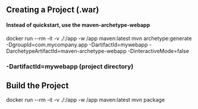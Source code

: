 ## Creating a Project (.war)
<!-- docker run --rm -it -v ./:/app -w /app maven:latest mvn archetype:generate -DgroupId=com.mycompany.app -DartifactId=. -DarchetypeArtifactId=maven-archetype-quickstart -DarchetypeVersion=1.4 -DinteractiveMode=false -->
#### Instead of quickstart, use the maven-archetype-webapp
docker run --rm -it -v ./:/app -w /app maven:latest mvn archetype:generate -DgroupId=com.mycompany.app -DartifactId=mywebapp -DarchetypeArtifactId=maven-archetype-webapp -DinteractiveMode=false


### -DartifactId=mywebapp (project directory)

## Build the Project
docker run --rm -it -v ./:/app -w /app maven:latest mvn package

